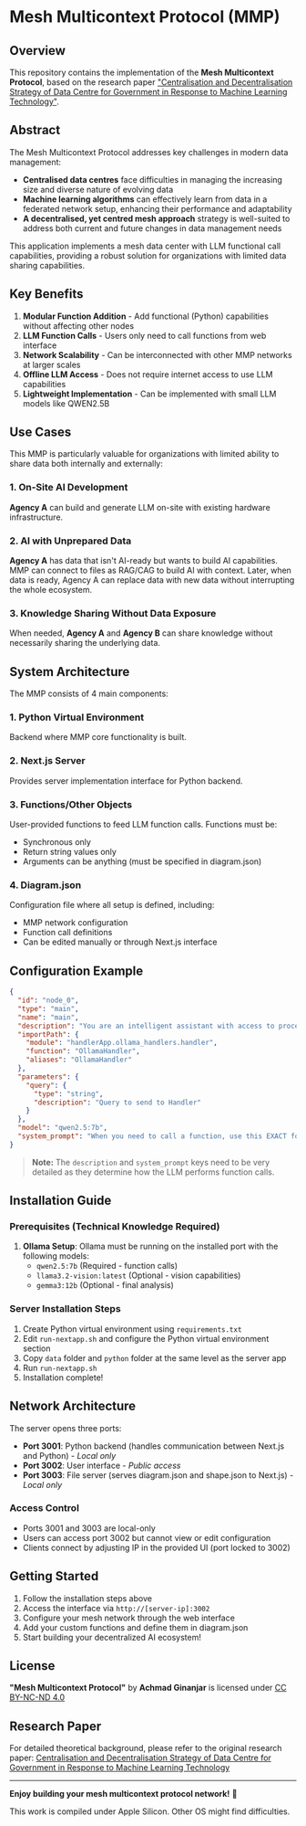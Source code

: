 # Mesh Multicontext Protocol (MMP)

## Overview

This repository contains the implementation of the **Mesh Multicontext Protocol**, based on the research paper ["Centralisation and Decentralisation Strategy of Data Centre for Government in Response to Machine Learning Technology"](https://papers.ssrn.com/sol3/papers.cfm?abstract_id=5321083).

## Abstract

The Mesh Multicontext Protocol addresses key challenges in modern data management:

- **Centralised data centres** face difficulties in managing the increasing size and diverse nature of evolving data
- **Machine learning algorithms** can effectively learn from data in a federated network setup, enhancing their performance and adaptability
- **A decentralised, yet centred mesh approach** strategy is well-suited to address both current and future changes in data management needs

This application implements a mesh data center with LLM functional call capabilities, providing a robust solution for organizations with limited data sharing capabilities.

## Key Benefits

1. **Modular Function Addition** - Add functional (Python) capabilities without affecting other nodes
2. **LLM Function Calls** - Users only need to call functions from web interface
3. **Network Scalability** - Can be interconnected with other MMP networks at larger scales
4. **Offline LLM Access** - Does not require internet access to use LLM capabilities
5. **Lightweight Implementation** - Can be implemented with small LLM models like QWEN2.5B

## Use Cases

This MMP is particularly valuable for organizations with limited ability to share data both internally and externally:

### 1. On-Site AI Development
**Agency A** can build and generate LLM on-site with existing hardware infrastructure.

### 2. AI with Unprepared Data
**Agency A** has data that isn't AI-ready but wants to build AI capabilities. MMP can connect to files as RAG/CAG to build AI with context. Later, when data is ready, Agency A can replace data with new data without interrupting the whole ecosystem.

### 3. Knowledge Sharing Without Data Exposure
When needed, **Agency A** and **Agency B** can share knowledge without necessarily sharing the underlying data.

## System Architecture

The MMP consists of 4 main components:

### 1. Python Virtual Environment
Backend where MMP core functionality is built.

### 2. Next.js Server
Provides server implementation interface for Python backend.

### 3. Functions/Other Objects
User-provided functions to feed LLM function calls. Functions must be:
- Synchronous only
- Return string values only
- Arguments can be anything (must be specified in diagram.json)

### 4. Diagram.json
Configuration file where all setup is defined, including:
- MMP network configuration
- Function call definitions
- Can be edited manually or through Next.js interface

## Configuration Example

```json
{
  "id": "node_0",
  "type": "main", 
  "name": "main",
  "description": "You are an intelligent assistant with access to processing image, load data, web search and mathematical capabilities. try to breakdown mathematical operations then call functions . for example (3+7)9 means add [3,7] then multiply by 9. \nimportant : \n- do not modify promt when calling function.\n- use <function> </function> when calls functions.\n- However, question that is not related to above function, answer it yourself.",
  "importPath": {
    "module": "handlerApp.ollama_handlers.handler",
    "function": "OllamaHandler",
    "aliases": "OllamaHandler"
  },
  "parameters": {
    "query": {
      "type": "string",
      "description": "Query to send to Handler"
    }
  },
  "model": "qwen2.5:7b",
  "system_prompt": "When you need to call a function, use this EXACT format:\n<function_call>\n{\"name\": \"OllamaHandler\", \"parameters\": {\"query\": \"query\"}}\n</function_call>"
}
```

> **Note:** The `description` and `system_prompt` keys need to be very detailed as they determine how the LLM performs function calls.

## Installation Guide

### Prerequisites (Technical Knowledge Required)

1. **Ollama Setup**: Ollama must be running on the installed port with the following models:
   - `qwen2.5:7b` (Required - function calls)
   - `llama3.2-vision:latest` (Optional - vision capabilities)
   - `gemma3:12b` (Optional - final analysis)

### Server Installation Steps

1. Create Python virtual environment using `requirements.txt`
2. Edit `run-nextapp.sh` and configure the Python virtual environment section
3. Copy `data` folder and `python` folder at the same level as the server app
4. Run `run-nextapp.sh`
5. Installation complete!

## Network Architecture

The server opens three ports:

- **Port 3001**: Python backend (handles communication between Next.js and Python) - *Local only*
- **Port 3002**: User interface - *Public access*
- **Port 3003**: File server (serves diagram.json and shape.json to Next.js) - *Local only*

### Access Control
- Ports 3001 and 3003 are local-only
- Users can access port 3002 but cannot view or edit configuration
- Clients connect by adjusting IP in the provided UI (port locked to 3002)

## Getting Started

1. Follow the installation steps above
2. Access the interface via `http://[server-ip]:3002`
3. Configure your mesh network through the web interface
4. Add your custom functions and define them in diagram.json
5. Start building your decentralized AI ecosystem!

## License

**"Mesh Multicontext Protocol"** by **Achmad Ginanjar** is licensed under [CC BY-NC-ND 4.0](https://creativecommons.org/licenses/by-nc-nd/4.0/)

## Research Paper

For detailed theoretical background, please refer to the original research paper:
[Centralisation and Decentralisation Strategy of Data Centre for Government in Response to Machine Learning Technology](https://papers.ssrn.com/sol3/papers.cfm?abstract_id=5321083)

---

**Enjoy building your mesh multicontext protocol network!** 🚀

This work is compiled under Apple Silicon. Other OS might find difficulties.
